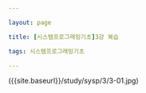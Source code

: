 ```yaml
---

layout: page

title: [시스템프로그래밍기초]3강 복습

tags: 시스템프로그래밍기초

---
```


({{site.baseurl}}/study/sysp/3/3-01.jpg)
